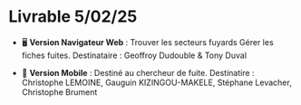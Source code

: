 
# Livrable 5/02/25

- 🖥️ __Version Navigateur Web__ : Trouver les secteurs fuyards
Gérer les fiches fuites. Destinataire : Geoffroy Dudouble & Tony Duval 

- 📱 __Version Mobile__ :  Destiné au chercheur de fuite. Destinatire : Christophe LEMOINE, Gauguin KIZINGOU-MAKELE, Stéphane Levacher, Christophe Brument